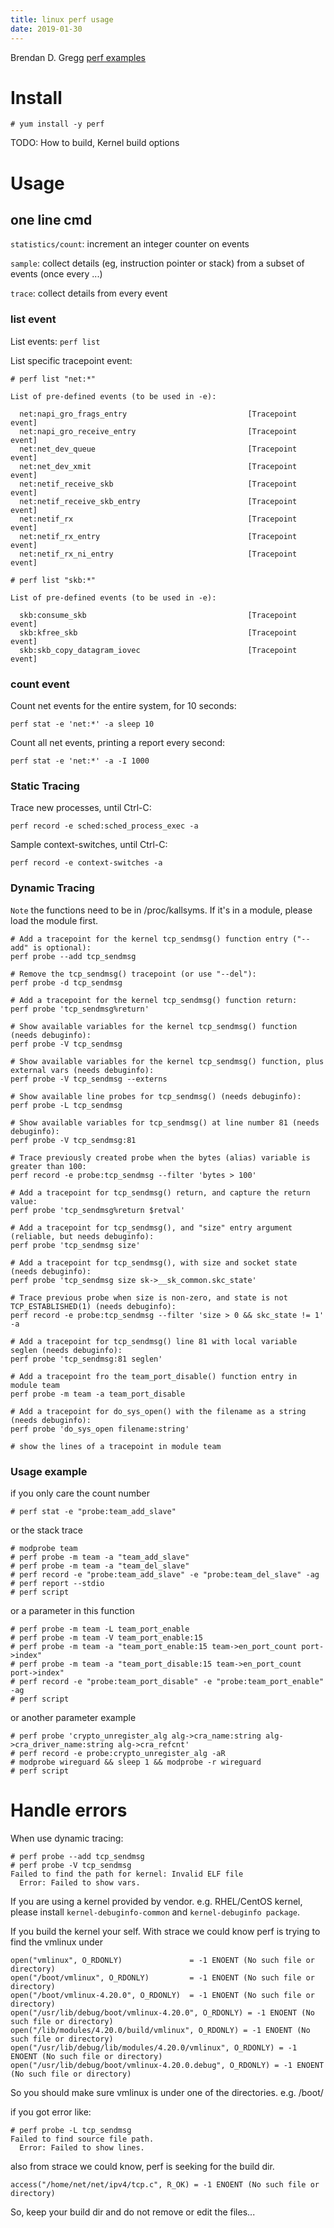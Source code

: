 ```yaml
---
title: linux perf usage
date: 2019-01-30
---
```


Brendan D. Gregg [perf examples](http://www.brendangregg.com/perf.html)

# Install

```
# yum install -y perf
```

TODO: How to build, Kernel build options

# Usage

## one line cmd

`statistics/count`: increment an integer counter on events

`sample`: collect details (eg, instruction pointer or stack) from a subset of events (once every ...)

`trace`: collect details from every event

### list event

List events: `perf list`

List specific tracepoint event:
```
# perf list "net:*"

List of pre-defined events (to be used in -e):

  net:napi_gro_frags_entry                           [Tracepoint event]
  net:napi_gro_receive_entry                         [Tracepoint event]
  net:net_dev_queue                                  [Tracepoint event]
  net:net_dev_xmit                                   [Tracepoint event]
  net:netif_receive_skb                              [Tracepoint event]
  net:netif_receive_skb_entry                        [Tracepoint event]
  net:netif_rx                                       [Tracepoint event]
  net:netif_rx_entry                                 [Tracepoint event]
  net:netif_rx_ni_entry                              [Tracepoint event]

# perf list "skb:*"

List of pre-defined events (to be used in -e):

  skb:consume_skb                                    [Tracepoint event]
  skb:kfree_skb                                      [Tracepoint event]
  skb:skb_copy_datagram_iovec                        [Tracepoint event]
```

### count event
Count net events for the entire system, for 10 seconds:
```
perf stat -e 'net:*' -a sleep 10
```
Count all net events, printing a report every second:
```
perf stat -e 'net:*' -a -I 1000
```

### Static Tracing

Trace new processes, until Ctrl-C:
```
perf record -e sched:sched_process_exec -a
```
Sample context-switches, until Ctrl-C:
```
perf record -e context-switches -a
```

### Dynamic Tracing

`Note` the functions need to be in /proc/kallsyms. If it's in a module, please load
the module first.

```
# Add a tracepoint for the kernel tcp_sendmsg() function entry ("--add" is optional):
perf probe --add tcp_sendmsg

# Remove the tcp_sendmsg() tracepoint (or use "--del"):
perf probe -d tcp_sendmsg

# Add a tracepoint for the kernel tcp_sendmsg() function return:
perf probe 'tcp_sendmsg%return'

# Show available variables for the kernel tcp_sendmsg() function (needs debuginfo):
perf probe -V tcp_sendmsg

# Show available variables for the kernel tcp_sendmsg() function, plus external vars (needs debuginfo):
perf probe -V tcp_sendmsg --externs

# Show available line probes for tcp_sendmsg() (needs debuginfo):
perf probe -L tcp_sendmsg

# Show available variables for tcp_sendmsg() at line number 81 (needs debuginfo):
perf probe -V tcp_sendmsg:81

# Trace previously created probe when the bytes (alias) variable is greater than 100:
perf record -e probe:tcp_sendmsg --filter 'bytes > 100'

# Add a tracepoint for tcp_sendmsg() return, and capture the return value:
perf probe 'tcp_sendmsg%return $retval'

# Add a tracepoint for tcp_sendmsg(), and "size" entry argument (reliable, but needs debuginfo):
perf probe 'tcp_sendmsg size'

# Add a tracepoint for tcp_sendmsg(), with size and socket state (needs debuginfo):
perf probe 'tcp_sendmsg size sk->__sk_common.skc_state'

# Trace previous probe when size is non-zero, and state is not TCP_ESTABLISHED(1) (needs debuginfo):
perf record -e probe:tcp_sendmsg --filter 'size > 0 && skc_state != 1' -a

# Add a tracepoint for tcp_sendmsg() line 81 with local variable seglen (needs debuginfo):
perf probe 'tcp_sendmsg:81 seglen'

# Add a tracepoint fro the team_port_disable() function entry in module team
perf probe -m team -a team_port_disable

# Add a tracepoint for do_sys_open() with the filename as a string (needs debuginfo):
perf probe 'do_sys_open filename:string'

# show the lines of a tracepoint in module team
```

### Usage example
if you only care the count number
```
# perf stat -e "probe:team_add_slave"
```
or the stack trace
```
# modprobe team
# perf probe -m team -a "team_add_slave"
# perf probe -m team -a "team_del_slave"
# perf record -e "probe:team_add_slave" -e "probe:team_del_slave" -ag
# perf report --stdio
# perf script
```
or a parameter in this function
```
# perf probe -m team -L team_port_enable
# perf probe -m team -V team_port_enable:15
# perf probe -m team -a "team_port_enable:15 team->en_port_count port->index"
# perf probe -m team -a "team_port_disable:15 team->en_port_count port->index"
# perf record -e "probe:team_port_disable" -e "probe:team_port_enable" -ag
# perf script
```
or another parameter example
```
# perf probe 'crypto_unregister_alg alg->cra_name:string alg->cra_driver_name:string alg->cra_refcnt'
# perf record -e probe:crypto_unregister_alg -aR
# modprobe wireguard && sleep 1 && modprobe -r wireguard
# perf script
```

# Handle errors

When use dynamic tracing:
```
# perf probe --add tcp_sendmsg
# perf probe -V tcp_sendmsg
Failed to find the path for kernel: Invalid ELF file
  Error: Failed to show vars.
```

If you are using a kernel provided by vendor. e.g. RHEL/CentOS kernel, please
install `kernel-debuginfo-common` and `kernel-debuginfo package`.

If you build the kernel your self. With strace we could know perf is trying to
find the vmlinux under
```
open("vmlinux", O_RDONLY)               = -1 ENOENT (No such file or directory)
open("/boot/vmlinux", O_RDONLY)         = -1 ENOENT (No such file or directory)
open("/boot/vmlinux-4.20.0", O_RDONLY)  = -1 ENOENT (No such file or directory)
open("/usr/lib/debug/boot/vmlinux-4.20.0", O_RDONLY) = -1 ENOENT (No such file or directory)
open("/lib/modules/4.20.0/build/vmlinux", O_RDONLY) = -1 ENOENT (No such file or directory)
open("/usr/lib/debug/lib/modules/4.20.0/vmlinux", O_RDONLY) = -1 ENOENT (No such file or directory)
open("/usr/lib/debug/boot/vmlinux-4.20.0.debug", O_RDONLY) = -1 ENOENT (No such file or directory)
```

So you should make sure vmlinux is under one of the directories. e.g. /boot/

if you got error like:
```
# perf probe -L tcp_sendmsg
Failed to find source file path.
  Error: Failed to show lines.

```

also from strace we could know, perf is seeking for the build dir.
```
access("/home/net/net/ipv4/tcp.c", R_OK) = -1 ENOENT (No such file or directory)
```

So, keep your build dir and do not remove or edit the files...
